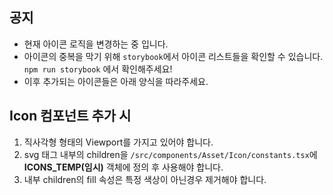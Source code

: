 ## 공지

- 현재 아이콘 로직을 변경하는 중 입니다.
- 아이콘의 중복을 막기 위해 `storybook`에서 아이콘 리스트들을 확인할 수 있습니다. `npm run storybook` 에서 확인해주세요!
- 이후 추가되는 아이콘들은 아래 양식을 따라주세요.

## Icon 컴포넌트 추가 시

1. 직사각형 형태의 Viewport를 가지고 있어야 합니다.
2. svg 태그 내부의 children을 `/src/components/Asset/Icon/constants.tsx`에 **ICONS_TEMP(임시)** 객체에 정의 후 사용해야 합니다.
3. 내부 children의 fill 속성은 특정 색상이 아닌경우 제거해야 합니다.
